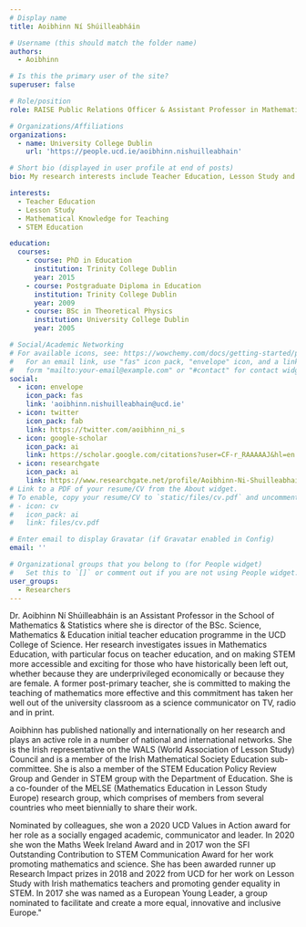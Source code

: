 ```yaml
---
# Display name
title: Aoibhinn Ní Shúilleabháin

# Username (this should match the folder name)
authors:
  - Aoibhinn

# Is this the primary user of the site?
superuser: false

# Role/position
role: RAISE Public Relations Officer & Assistant Professor in Mathematics Education

# Organizations/Affiliations
organizations:
  - name: University College Dublin
    url: 'https://people.ucd.ie/aoibhinn.nishuilleabhain'

# Short bio (displayed in user profile at end of posts)
bio: My research interests include Teacher Education, Lesson Study and STEM education.

interests:
  - Teacher Education
  - Lesson Study
  - Mathematical Knowledge for Teaching
  - STEM Education

education:
  courses:
    - course: PhD in Education
      institution: Trinity College Dublin
      year: 2015
    - course: Postgraduate Diploma in Education
      institution: Trinity College Dublin
      year: 2009
    - course: BSc in Theoretical Physics
      institution: University College Dublin
      year: 2005

# Social/Academic Networking
# For available icons, see: https://wowchemy.com/docs/getting-started/page-builder/#icons
#   For an email link, use "fas" icon pack, "envelope" icon, and a link in the
#   form "mailto:your-email@example.com" or "#contact" for contact widget.
social:
  - icon: envelope
    icon_pack: fas
    link: 'aoibhinn.nishuilleabhain@ucd.ie'
  - icon: twitter
    icon_pack: fab
    link: https://twitter.com/aoibhinn_ni_s
  - icon: google-scholar
    icon_pack: ai
    link: https://scholar.google.com/citations?user=CF-r_RAAAAAJ&hl=en
  - icon: researchgate
    icon_pack: ai
    link: https://www.researchgate.net/profile/Aoibhinn-Ni-Shuilleabhain
# Link to a PDF of your resume/CV from the About widget.
# To enable, copy your resume/CV to `static/files/cv.pdf` and uncomment the lines below.
# - icon: cv
#   icon_pack: ai
#   link: files/cv.pdf

# Enter email to display Gravatar (if Gravatar enabled in Config)
email: ''

# Organizational groups that you belong to (for People widget)
#   Set this to `[]` or comment out if you are not using People widget.
user_groups:
  - Researchers
---
```


Dr. Aoibhinn Ní Shúilleabháin is an Assistant Professor in the School of Mathematics & Statistics where she is director of the BSc. Science, Mathematics & Education initial teacher education programme in the UCD College of Science. Her research investigates issues in Mathematics Education, with particular focus on teacher education, and on making STEM more accessible and exciting for those who have historically been left out, whether because they are underprivileged economically or because they are female. A former post-primary teacher, she is committed to making the teaching of mathematics more effective and this commitment has taken her well out of the university classroom as a science communicator on TV, radio and in print.

Aoibhinn has published nationally and internationally on her research and plays an active role in a number of national and international networks. She is the Irish representative on the WALS (World Association of Lesson Study) Council and is a member of the Irish Mathematical Society Education sub-committee. She is also a member of the STEM Education Policy Review Group and Gender in STEM group with the Department of Education. She is a co-founder of the MELSE (Mathematics Education in Lesson Study Europe) research group, which comprises of members from several countries who meet biennially to share their work. 

Nominated by colleagues, she won a 2020 UCD Values in Action award for her role as a socially engaged academic, communicator and leader.  In 2020 she won the Maths Week Ireland Award and in 2017 won the SFI Outstanding Contribution to STEM Communication Award for her work promoting mathematics and science. She has been awarded runner up Research Impact prizes in 2018 and 2022 from UCD for her work on Lesson Study with Irish mathematics teachers and promoting gender equality in STEM. In 2017 she was named as a European Young Leader, a group nominated to facilitate and create a more equal, innovative and inclusive Europe."
